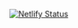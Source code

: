 [![Netlify Status](https://api.netlify.com/api/v1/badges/70741f4c-cef5-44b8-a624-5e8620fae1e8/deploy-status)](https://app.netlify.com/sites/tangerine-crepe-c7d653/deploys)
